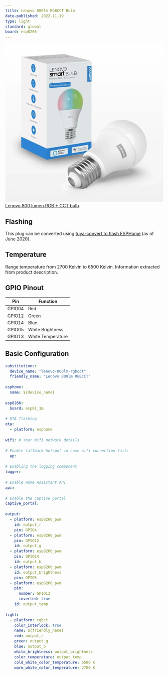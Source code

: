 ```yaml
---
title: Lenovo 800lm RGBCCT Bulb
date-published: 2022-11-19
type: light
standard: global
board: esp8266
---
```


![Lenovo bulb packaging view](lenovo_ZG38C02978.webp "Lenovo 800 lumens RGB + CCT bulb")
[Lenovo 800 lumen RGB + CCT bulb](https://www.lenovo.com/es/es/smart-bulb/).

## Flashing

This plug can be converted using [tuya-convert to flash ESPHome](/guides/tuya-convert) (as of June 2020).

## Temperature

Range temperature from 2700 Kelvin to 6500 Kelvin. Information extracted from product description.

## GPIO Pinout

| Pin    | Function          |
|--------|-------------------|
| GPIO04 | Red               |
| GPIO12 | Green             |
| GPIO14 | Blue              |
| GPIO05 | White Brightness  |
| GPIO13 | White Temperature |

## Basic Configuration

```yaml
substitutions:
  device_name: "lenovo-800lm-rgbcct"
  friendly_name: "Lenovo 800lm RGBCCT"

esphome:
  name: ${device_name}

esp8266:
  board: esp01_1m
  
# OTA flashing
ota:
  - platform: esphome

wifi: # Your Wifi network details
  
# Enable fallback hotspot in case wifi connection fails  
  ap:

# Enabling the logging component
logger:

# Enable Home Assistant API
api:

# Enable the captive portal
captive_portal:

output:
  - platform: esp8266_pwm
    id: output_r
    pin: GPIO4
  - platform: esp8266_pwm
    pin: GPIO12
    id: output_g
  - platform: esp8266_pwm
    pin: GPIO14
    id: output_b
  - platform: esp8266_pwm
    id: output_brightness
    pin: GPIO5
  - platform: esp8266_pwm
    pin:
      number: GPIO13
      inverted: true
    id: output_temp

light:
  - platform: rgbct
    color_interlock: true
    name: ${friendly_name}
    red: output_r
    green: output_g
    blue: output_b
    white_brightness: output_brightness
    color_temperature: output_temp
    cold_white_color_temperature: 6500 K
    warm_white_color_temperature: 2700 K
```
